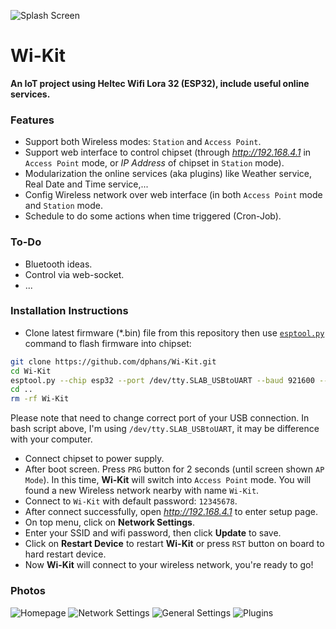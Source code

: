 ![Splash Screen](https://github.com/dphans/Wi-Kit/blob/master/logo.png?raw=true)

# Wi-Kit
__An IoT project using Heltec Wifi Lora 32 (ESP32), include useful online services.__


### Features

- Support both Wireless modes: `Station` and `Access Point`.
- Support web interface to control chipset (through _http://192.168.4.1_ in `Access Point` mode, or _IP Address_ of chipset in `Station` mode).
- Modularization the online services (aka plugins) like Weather service, Real Date and Time service,...
- Config Wireless network over web interface (in both `Access Point` mode and `Station` mode.
- Schedule to do some actions when time triggered (Cron-Job).


### To-Do

- Bluetooth ideas.
- Control via web-socket.
- ...


### Installation Instructions

- Clone latest firmware (*.bin) file from this repository then use [`esptool.py`](https://github.com/espressif/esptool) command to flash firmware into chipset:

```bash
git clone https://github.com/dphans/Wi-Kit.git
cd Wi-Kit
esptool.py --chip esp32 --port /dev/tty.SLAB_USBtoUART --baud 921600 --before default_reset --after hard_reset write_flash -z 0x1000 bootloader.bin 0x8000 partitions.bin 0xe000 boot_app0.bin  0x10000 firmware.bin
cd ..
rm -rf Wi-Kit
```
Please note that need to change correct port of your USB connection. In bash script above, I'm using `/dev/tty.SLAB_USBtoUART`, it may be difference with your computer.

- Connect chipset to power supply.
- After boot screen. Press `PRG` button for 2 seconds (until screen shown `AP Mode`). In this time, __Wi-Kit__ will switch into `Access Point` mode. You will found a new Wireless network nearby with name `Wi-Kit`.
- Connect to `Wi-Kit` with default password: `12345678`.
- After connect successfully, open _http://192.168.4.1_ to enter setup page.
- On top menu, click on __Network Settings__.
- Enter your SSID and wifi password, then click __Update__ to save.
- Click on __Restart Device__ to restart __Wi-Kit__ or press `RST` button on board to hard restart device.
- Now __Wi-Kit__ will connect to your wireless network, you're ready to go!


### Photos

![Homepage](https://github.com/dphans/Wi-Kit/blob/master/screenshots/screenshot-homepage.png?raw=true)
![Network Settings](https://github.com/dphans/Wi-Kit/blob/master/screenshots/screenshot-station.png?raw=true)
![General Settings](https://github.com/dphans/Wi-Kit/blob/master/screenshots/screenshot-general.png?raw=true)
![Plugins](https://github.com/dphans/Wi-Kit/blob/master/screenshots/screenshot-plugins.png?raw=true)

